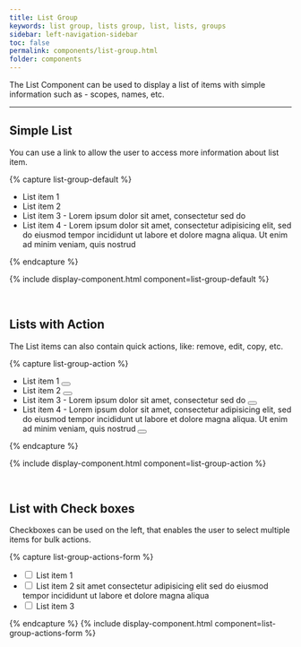 ```yaml
---
title: List Group
keywords: list group, lists group, list, lists, groups
sidebar: left-navigation-sidebar
toc: false
permalink: components/list-group.html
folder: components
---
```


The List Component can be used to display a list of items with simple information such as - scopes, names, etc.

<hr>

## Simple List

You can use a link to allow the user to access more information about list item.

{% capture list-group-default %}
<ul class="fd-list-group">
    <li class="fd-list-group__item">
        List item 1
    </li>
    <li class="fd-list-group__item">
        List item 2
    </li>
    <li class="fd-list-group__item">
        List item 3 - Lorem ipsum dolor sit amet, consectetur sed do
    </li>
    <li class="fd-list-group__item">
        List item 4 - Lorem ipsum dolor sit amet, consectetur adipisicing elit, sed do eiusmod tempor incididunt ut labore et dolore magna aliqua. Ut enim ad minim veniam, quis nostrud
    </li>
</ul>
{% endcapture %}

{% include display-component.html component=list-group-default %}

<br>

## Lists with Action

The List items can also contain quick actions, like: remove, edit, copy, etc.

{% capture list-group-action %}
<ul class="fd-list-group">
    <li class="fd-list-group__item">
        List item 1
        <span class="fd-list-group__action">
            <button class=" fd-button--secondary sap-icon--edit" aria-label="Edit"></button>
        </span>
    </li>
    <li class="fd-list-group__item">
        List item 2
        <span class="fd-list-group__action">
            <button class=" fd-button--secondary sap-icon--edit" aria-label="Edit"></button>
        </span>
    </li>
    <li class="fd-list-group__item">
        List item 3 - Lorem ipsum dolor sit amet, consectetur sed do
        <span class="fd-list-group__action">
            <button class=" fd-button--secondary sap-icon--edit" aria-label="Edit"></button>
        </span>
    </li>
    <li class="fd-list-group__item">
        List item 4 - Lorem ipsum dolor sit amet, consectetur adipisicing elit, sed do eiusmod tempor incididunt ut labore et dolore magna aliqua. Ut enim ad minim veniam, quis nostrud
        <span class="fd-list-group__action">
            <button class=" fd-button--secondary sap-icon--edit" aria-label="Edit"></button>
        </span>
    </li>
</ul>
{% endcapture %}

{% include display-component.html component=list-group-action %}

<br>


## List with Check boxes

Checkboxes can be used on the left, that enables the user to select multiple items for bulk actions.

{% capture list-group-actions-form %}
<ul class="fd-list-group">
    <li class="fd-list-group__item">
        <div class="fd-form__item fd-form__item--check">
            <label class="fd-form__label" for="121Sd939">
                <input type="checkbox" class="fd-form__control" id="121Sd939">
                List item 1
            </label>
        </div>
    </li>
    <li class="fd-list-group__item">
        <div class="fd-form__item fd-form__item--check">
            <label class="fd-form__label" for="CndSd399">
                <input type="checkbox" class="fd-form__control" id="CndSd399">
                List item 2 sit amet consectetur adipisicing elit sed do eiusmod tempor incididunt ut labore et dolore magna aliqua
            </label>
        </div>
    </li>
    <li class="fd-list-group__item">
        <div class="fd-form__item fd-form__item--check">
            <label class="fd-form__label" for="S8jyH416">
                <input type="checkbox" class="fd-form__control" id="S8jyH416">
                List item 3
            </label>
        </div>
    </li>
</ul>
{% endcapture %}
{% include display-component.html component=list-group-actions-form %}
